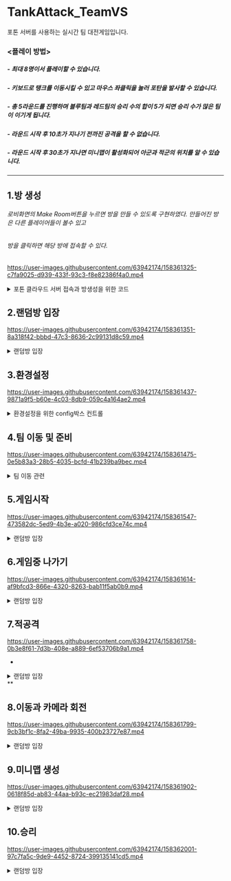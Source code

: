 # TankAttack_TeamVS  
포톤 서버를 사용하는 실시간 팀 대전게임입니다.

### <플레이 방법>
##### - 최대 8명이서 플레이할 수 있습니다.  
##### - 키보드로 탱크를 이동시킬 수 있고 마우스 좌클릭을 눌러 포탄을 발사할 수 있습니다.  
##### - 총 5라운드를 진행하며 블루팀과 레드팀의 승리 수의 합이 5가 되면 승리 수가 많은 팀이 이기게 됩니다.  
##### - 라운드 시작 후 10초가 지나기 전까진 공격을 할 수 없습니다.  
##### - 라운드 시작 후 30초가 지나면 미니맵이 활성화되어 아군과 적군의 위치를 알 수 있습니다.  

--------------------------

## 1.방 생성  
###### 로비화면의 Make Room버튼을 누르면 방을 만들 수 있도록 구현하였다. 만들어진 방은 다른 플레이어들이 볼수 있고  
###### 방을 클릭하면 해당 방에 접속할 수 있다.

https://user-images.githubusercontent.com/63942174/158361325-c7fa9025-d939-433f-93c3-f8e82386f4a0.mp4

<details>
    <summary>포톤 클라우드 서버 접속과 방생성을 위한 코드</summary>


``` C#
void Awake()
    {
        //포톤 클라우드 서버 접속 여부 확인
        if (!PhotonNetwork.IsConnected)
            PhotonNetwork.ConnectUsingSettings();  //포톤 클라우드에 접속
        
        userId.text = GetUserId();  //사용자 이름 설정

        //룸 이름을 무작위로 설정
        roomName.text = "Room_" + Random.Range(0, 999).ToString("000");
    }
    
    // 방만들기 버튼 클릭 시 호출될 함수
 public void ClickCreateRoom()
    {
        string _roomName = roomName.text;
        
        if (string.IsNullOrEmpty(roomName.text))  //룸 이름이 없거나 Null일 경우 룸 이름 지정
            _roomName = "ROOM_" + Random.Range(0, 999).ToString("000");

        PhotonNetwork.LocalPlayer.NickName = userId.text;  //로컬 플레이어의 이름을 설정
        
        PlayerPrefs.SetString("USER_ID", userId.text);  //플레이어 이름을 저장

        //생성할 룸의 조건 설정
        RoomOptions roomOptions = new RoomOptions();  //using Photon.Realtime;
        roomOptions.IsOpen = true;     //입장 가능 여부
        roomOptions.IsVisible = true;  //로비에서 룸의 노출 여부
        roomOptions.MaxPlayers = 8;    //룸에 입장할 수 있는 최대 접속자 수

        //지정한 조건에 맞는 룸 생성 함수
        PhotonNetwork.CreateRoom(_roomName, roomOptions, TypedLobby.Default);  //TypedLobby.Default 어느 로비에 방을 만들껀지? 
    }
    
     //PhotonNetwork.CreateRoom() 이 함수가 실패 하면 호출되는 함수(같은 이름의 방이 있을 때 실패함)
    public override void OnCreateRoomFailed(short returnCode, string message)
    {
        Debug.Log("방 만들기 실패"); //주로 같은 이름의 방이 존재할 때 룸생성 에러가 발생된다.
        Debug.Log(returnCode.ToString()); //오류 코드(ErrorCode 클래스)
        Debug.Log(message); //오류 메시지
    }
    
    //생성된 룸 목록이 변경됐을 때 호출되는 콜백 함수(방 리스트 갱신은 로비에서만 가능하다.)
    public override void OnRoomListUpdate(List<RoomInfo> roomList)
    {
        int roomCount = roomList.Count;
        for (int i = 0; i < roomCount; i++)
        {
            if (!roomList[i].RemovedFromList)
            {
                if (!myList.Contains(roomList[i])) myList.Add(roomList[i]);
                else myList[myList.IndexOf(roomList[i])] = roomList[i];
            }
            else if (myList.IndexOf(roomList[i]) != -1) 
                myList.RemoveAt(myList.IndexOf(roomList[i]));
        }

        //룸 목록을 다시 받았을 때 갱신하기 위해 기존에 생성된 RoomItem을 삭제
        foreach (GameObject obj in GameObject.FindGameObjectsWithTag("ROOM_ITEM"))
            Destroy(obj);
            
        //스크롤 영역 초기화
        scrollContents.GetComponent<RectTransform>().sizeDelta = Vector2.zero;

        for (int i = 0; i < myList.Count; i++)
        {
            GameObject room = (GameObject)Instantiate(roomItem);
            
            room.transform.SetParent(scrollContents.transform, false);//생성한 RoomItem 프리팹의 Parent를 지정

            //생성한 RoomItem에 표시하기 위한 텍스트 정보 전달
            RoomData roomData = room.GetComponent<RoomData>();
            roomData.roomName = myList[i].Name;
            roomData.connectPlayer = myList[i].PlayerCount;
            roomData.maxPlayer = myList[i].MaxPlayers;

            //텍스트 정보를 표시
            roomData.DispRoomData(myList[i].IsOpen);
        }//for (int i = 0; i < roomCount; i++)
    }// public override void OnRoomListUpdate(List<RoomInfo> roomList)

//RoomItem이 클릭되면 호출될 이벤트 연결 함수
    public void OnClickRoomItem(string roomName)
    {
        //로컬 플레이어의 이름을 설정
        PhotonNetwork.LocalPlayer.NickName = userId.text;
        //플레이어 이름을 저장
        PlayerPrefs.SetString("USER_ID", userId.text);

        //인자로 전달된 이름에 해당하는 룸으로 입장
        PhotonNetwork.JoinRoom(roomName);
    }
```
 </details>

## 2.랜덤방 입장  

https://user-images.githubusercontent.com/63942174/158361351-8a318f42-bbbd-47c3-8636-2c99131d8c59.mp4

  
<details>  
    <summary>랜덤방 입장</summary>

```C#
     public override void OnConnectedToMaster()
    {
        //단순 포톤 서버 접속만 된 상태 (ConnectedToMaster)
        Debug.Log("서버 접속 완료");
        PhotonNetwork.JoinLobby();
    }
    
    
    // PhotonNetwork.JoinLobby() 성공시 호출되는 로비 접속 콜백함수
    public override void OnJoinedLobby()
    {
        Debug.Log("로비접속완료");
        userId.text = GetUserId(); //방에서 로비로 나올 때도 유저 ID를 하나 셋팅해 주어야 한다.
    }
    
     public override void OnJoinedRoom()
    {
        Debug.Log("방 참가 완료");
        //룸 씬으로 이동하는 코루틴 실행
        StartCoroutine(this.LoadBattleField());
    }

    //PhotonNetwork.JoinRandomRoom() 이 함수 실패한 경우 호출되는 콜백 함수
    public override void OnJoinRandomFailed(short returnCode, string message)
    {
        Debug.Log("랜덤 방 참가 실패 (참가할 방이 존재하지 않습니다.)");
    }
    
      //룸 씬으로 이동하는 코루틴 함수
    IEnumerator LoadBattleField()        //최종 배틀필드 씬 로딩
    {
        //씬을 이동하는 동안 포톤 클라우드 서버로부터 네트워크 메시지 수신 중단
        PhotonNetwork.IsMessageQueueRunning = false;
        //백그라운드로 씬 로딩

        Time.timeScale = 1.0f;  //게임에 들어갈 때는 원래 속도로...

        AsyncOperation ao = SceneManager.LoadSceneAsync("scBattleField");

        yield return ao;
    }
    
```
    
 </details>  
    
    
## 3.환경설정

https://user-images.githubusercontent.com/63942174/158361437-9871a9f5-b60e-4c03-8db9-059c4a164ae2.mp4

      
<details>  
    <summary>환경설정을 위한 config박스 컨트롤</summary>

```C#
     private void Update()
    {
        //  메뉴 아이콘 회전 관련
        if (isMenuOnOff)
            MenuImg.rectTransform.rotation = Quaternion.Lerp(MenuImg.rectTransform.rotation, Quaternion.Euler(0, 0, 0), MenuRotSpeed * Time.deltaTime);
        else
            MenuImg.rectTransform.rotation = Quaternion.Lerp(MenuImg.rectTransform.rotation, Quaternion.Euler(0, 0, 45), MenuRotSpeed * Time.deltaTime);

        // 메뉴 스크롤 업데이트
        MenuScrollUpdate();
        // 사운드 볼륨 조절
        SoundPlay();
    }
    // 메뉴 스크롤 업데이트 메소드
    private void MenuScrollUpdate()
    {
        if (isMenuOnOff && MenuRoot != null && MenuRoot.transform.localPosition.x > MenuPosOrigin.x)
        {
            MenuRoot.transform.localPosition =
                Vector3.MoveTowards(MenuRoot.transform.localPosition, MenuPosOrigin, MenuScrollSpeed * Time.deltaTime);
        }
        else if (!isMenuOnOff && MenuRoot != null && MenuRoot.transform.localPosition.x < MenuPosHide.x)
        {
            MenuRoot.transform.localPosition =
                Vector3.MoveTowards(MenuRoot.transform.localPosition, MenuPosHide, MenuScrollSpeed * Time.deltaTime);
        }
    }
    // 사운드 볼륨 조절 메소드
    private void SoundPlay()
    {
        if (CurAudioSource != null)
        {
            bool a_SoundOnOff = System.Convert.ToBoolean(PlayerPrefs.GetInt("SoundOnOff"));
            CurAudioSource.mute = !a_SoundOnOff;

            float a_SoundVolume = PlayerPrefs.GetFloat("SoundVolume");
            CurAudioSource.volume = a_SoundVolume;
        }
    }
    
```
    
 </details>  

## 4.팀 이동 및 준비  

https://user-images.githubusercontent.com/63942174/158361475-0e5b83a3-28b5-4035-bcfd-41b239ba9bec.mp4

  
<details>  
    <summary>팀 이동 관련 </summary>

```C#
      private void Awake()
    {
        //PhotonView 컴포넌트 할당
        pv = GetComponent<PhotonView>();
    
        //모든 클라우드의 네트워크 메시지 수신을 다시 연결
        PhotonNetwork.IsMessageQueueRunning = true;
    
        //룸에 입장 후 기존 접속자 정보를 출력
        GetConnectPlayerCount();
    
        //----- CustomProperties 초기화
        InitSelTeamProps();
        InitReadyProps();
        InitGStateProps();
        InitTeam1WinProps();
        InitTeam2WinProps();
    
    }
    private void Start()
    {
        //-- TeamSetting
        //-- 팀1 버튼 처리
        //레드팀으로 이동
        if (m_Team1ToTeam2 != null)
            m_Team1ToTeam2.onClick.AddListener(() => { SendSelTeam("red"); });

        if (m_Team1Ready != null)
            m_Team1Ready.onClick.AddListener(() => { SendReady(1); });

        //-- 팀2 버튼 처리
        //블루팀으로 이동
        if (m_Team2ToTeam1 != null)
            m_Team2ToTeam1.onClick.AddListener(() =>{ SendSelTeam("blue");    });

        if (m_Team2Ready != null)
            m_Team2Ready.onClick.AddListener(() => { SendReady(1); });
    }
    
    
      private void Update()
    {
        if (IsGamePossible() == false) //게임 플로어를 돌려도 되는 상태인지 확인한다.
            return;

        //리스트 UI 갱신
        if (m_GameState == GameState.GS_Ready)
        {
            if (IsDifferentList() == true)
            {
                RefreshPhotonTeam();  
            }
        }//if (m_GameState == GameState.GS_Ready)
        
        //채팅 구현
        if (Input.GetKeyDown(KeyCode.Return))
        {
            bEnter = !bEnter;

            if (bEnter == true)
            {
                textChat.gameObject.SetActive(bEnter);
                textChat.ActivateInputField(); //<--- 커서를 인풋필드로 이동시켜 줌
            }
            else
            {
                textChat.gameObject.SetActive(bEnter);

                if (textChat.text != "")
                    EnterChat();
            }
        }//if (Input.GetKeyDown(KeyCode.Return)) 

        // 참가 유저 모두 Ready 버튼 눌렀는지 감시하고 게임을 시작하게 처리하는 함수
        AllReadyObserver();

        // 게임이 시작되었을 때
        if (m_GameState == GameState.GS_Playing)
        {
            Team1Panel.SetActive(false);
            Team2Panel.SetActive(false);
            m_WaitTmText.gameObject.SetActive(false);
            WinCountRoot.SetActive(true);
        }//if (m_GameState == GameState.GS_Playing)

        if (isMiniMapActive == true)
            MiniMapShow();

        //한쪽팀이 전멸했는지 체크하고 승리 / 패배 를 감시하고 처리해 주는 함수
        WinLoseObserver();

        // 게임이 종료되었을떄
        if (m_GameState == GameState.GS_GameEnd)
        {
            m_WaitTmText.gameObject.SetActive(false);

            m_BackLobby = m_BackLobby - Time.deltaTime;

            if (m_BackLobby <= 0)
                OnClickExitRoom();
        }

    }// void Update()

    
     //룸 접속자 정보를 조회하는 함수
    void GetConnectPlayerCount()
    {
        //현재 입장한 룸 정보를 받아옴
        Room currRoom = PhotonNetwork.CurrentRoom;  //using Photon.Realtime;

        //현재 룸의 접속자 수와 최대 접속 가능한 수를 문자열로 구성한 후 Text UI 항목에 출력
        ConnectTxt.text = currRoom.PlayerCount.ToString()
                          + "/"
                          + currRoom.MaxPlayers.ToString();
    }
    
     //네트워크 플레이어가 룸을 나가거나 접속이 끊어졌을 때 호출되는 함수
    public override void OnPlayerLeftRoom(Player outPlayer)
    {
        GetConnectPlayerCount();
    }
    
    
    //룸 나가기 버튼 클릭 이벤트에 연결될 함수
    public void OnClickExitRoom()
    {
        //로그 메시지에 출력할 문자열 생성
        string msg = "\n<color=#ff0000>[" + PhotonNetwork.LocalPlayer.NickName + "] Disconnected</color>";
        //RPC 함수 호출
        pv.RPC("LogMsg", RpcTarget.AllBuffered, msg);
        //현재 룸을 빠져나가며 생성한 모든 네트워크 객체를 삭제
        PhotonNetwork.LeaveRoom();
    }
    
    //룸에서 접속 종료됐을 때 호출되는 콜백 함수
    public override void OnLeftRoom()  //PhotonNetwork.LeaveRoom(); 성공했을 때 
    {
        //로비 씬을 호출
        UnityEngine.SceneManagement.SceneManager.LoadScene("scLobby");
    }
    
    
    
    #region --------------- Ready 상태 동기화 처리
    void InitReadyProps()
    { //속도를 위해 버퍼를 미리 만들어 놓는다는 의미
        m_PlayerReady.Clear();
        m_PlayerReady.Add("IamReady", 0);      //기본적으로 아직 준비전 상태로 시작한다.
        PhotonNetwork.LocalPlayer.SetCustomProperties(m_PlayerReady);  
        //캐릭터 별로 동기화 시키고 싶은 경우
    }//void InitSelTeamProps()

    //--------------- Send Ready 
    void SendReady(int a_Ready = 1)
    {
        if (m_PlayerReady == null)
        {
            m_PlayerReady = new ExitGames.Client.Photon.Hashtable();
            m_PlayerReady.Clear();
        }

        if (m_PlayerReady.ContainsKey("IamReady") == true)
        {
            m_PlayerReady["IamReady"] = a_Ready;
        }
        else
        {
            m_PlayerReady.Add("IamReady", a_Ready);
        }

        PhotonNetwork.LocalPlayer.SetCustomProperties(m_PlayerReady);  //캐릭터 별로 동기화 시키고 싶은 경우
    }
    //--------------- Send Ready

    //--------------- Receive Ready
    bool ReceiveReady(Player a_Player) //Ready 상태를 받아서 처리하는 부분
    {
        if (a_Player == null)
            return false;

        if (a_Player.CustomProperties.ContainsKey("IamReady") == false)
            return false;

        if ((int)a_Player.CustomProperties["IamReady"] == 0)
            return false;
        else
            return true;
    }
    //--------------- Receive Ready
    #endregion  //--------------- Ready 상태 동기화 처리
```
    
 </details>  
    
## 5.게임시작  

https://user-images.githubusercontent.com/63942174/158361547-473582dc-5ed9-4b3e-a020-986cfd3ce74c.mp4

  
<details>  
    <summary>랜덤방 입장</summary>

```C#
    
    
```
    
 </details>  
    
## 6.게임중 나가기  

https://user-images.githubusercontent.com/63942174/158361614-af9bfcd3-866e-4320-8263-bab11f5ab0b9.mp4

  
<details>  
    <summary>랜덤방 입장</summary>

```C#
    
    
```
    
 </details>  
    
## 7.적공격  

https://user-images.githubusercontent.com/63942174/158361758-0b3e8f61-7d3b-408e-a889-6ef53706b9a1.mp4

*  
<details>  
    <summary>랜덤방 입장</summary>

```C#
    
    
```
    
 </details>  **
    
## 8.이동과 카메라 회전  

https://user-images.githubusercontent.com/63942174/158361799-9cb3bf1c-8fa2-49ba-9935-400b23727e87.mp4

      
<details>  
    <summary>랜덤방 입장</summary>

```C#
    
    
```
    
 </details>  

## 9.미니맵 생성  

https://user-images.githubusercontent.com/63942174/158361902-0618f85d-ab83-44aa-b93c-ec21983daf28.mp4

      
<details>  
    <summary>랜덤방 입장</summary>

```C#
    
    
```
    
 </details>  

## 10.승리  

https://user-images.githubusercontent.com/63942174/158362001-97c7fa5c-9de9-4452-8724-399135141cd5.mp4

  
<details>  
    <summary>랜덤방 입장</summary>

```C#
    
    
```
    
 </details>  
